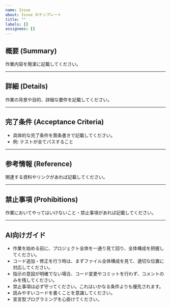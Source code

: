 ```yaml
---
name: Issue
about: Issue のテンプレート
title: ""
labels: []
assignees: []
---
```


## 概要 (Summary)
作業内容を簡潔に記載してください。

---

## 詳細 (Details)
作業の背景や目的、詳細な要件を記載してください。

---

## 完了条件 (Acceptance Criteria)
- 具体的な完了条件を箇条書きで記載してください。
- 例: テストが全てパスすること

---

## 参考情報 (Reference)
関連する資料やリンクがあれば記載してください。

---

## 禁止事項 (Prohibitions)
作業においてやってはいけないこと・禁止事項があれば記載してください。

---

## AI向けガイド
- 作業を始める前に、プロジェクト全体を一通り見て回り、全体構成を把握してください。
- コード追加・修正を行う時は、まずファイル全体構成を見て、適切な位置に対応してください。
- 指示の意図が明確でない場合、コード変更やコミットを行わず、コメントのみを残してください。
- 禁止事項は必ず守ってください。これはいかなる条件よりも優先されます。
- 読みやすいコードを書くことを意識してください。
- 宣言型プログラミングを心掛けてください。
